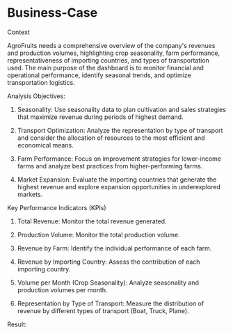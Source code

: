 # Business-Case

Context

AgroFruits needs a comprehensive overview of the company's revenues and production volumes, highlighting crop seasonality, farm performance, representativeness of importing countries, and types of transportation used. The main purpose of the dashboard is to monitor financial and operational performance, identify seasonal trends, and optimize transportation logistics.

Analysis Objectives:

1. Seasonality: Use seasonality data to plan cultivation and sales strategies that maximize revenue during periods of highest demand.

2. Transport Optimization: Analyze the representation by type of transport and consider the allocation of resources to the most efficient and economical means.

3. Farm Performance: Focus on improvement strategies for lower-income farms and analyze best practices from higher-performing farms.

4. Market Expansion: Evaluate the importing countries that generate the highest revenue and explore expansion opportunities in underexplored markets.

Key Performance Indicators (KPIs)

1. Total Revenue: Monitor the total revenue generated.

2. Production Volume: Monitor the total production volume.

3. Revenue by Farm: Identify the individual performance of each farm.

4. Revenue by Importing Country: Assess the contribution of each importing country.

5. Volume per Month (Crop Seasonality): Analyze seasonality and production volumes per month.

6. Representation by Type of Transport: Measure the distribution of revenue by different types of transport (Boat, Truck, Plane).

Result:

